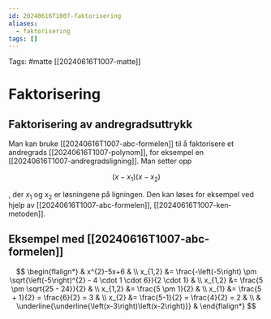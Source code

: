 ```yaml
---
id: 20240616T1007-faktorisering
aliases:
  - faktorisering
tags: []
---
```


Tags: #matte [[20240616T1007-matte]]

# Faktorisering

## Faktorisering av andregradsuttrykk

Man kan bruke [[20240616T1007-abc-formelen]] til å faktorisere et andregrads [[20240616T1007-polynom]], for eksempel en [[20240616T1007-andregradsligning]]. Man setter opp

$$
(x-x_{1})(x-x_{2})
$$

, der $x_{1}$ og $x_{2}$ er løsningene på ligningen. Den kan løses for eksempel ved hjelp av [[20240616T1007-abc-formelen]], [[20240616T1007-ken-metoden]].

## Eksempel med [[20240616T1007-abc-formelen]]

$$
\begin{flalign*}
	& x^{2}-5x+6 & \\
	x_{1,2} &= \frac{-\left(-5\right) \pm \sqrt{\left(-5\right)^{2} - 4 \cdot 1 \cdot 6}}{2 \cdot 1} & \\
	x_{1,2} &= \frac{5 \pm \sqrt{25 - 24}}{2} & \\
	x_{1,2} &= \frac{5 \pm 1}{2} & \\
	x_{1} &= \frac{5 + 1}{2} = \frac{6}{2} = 3 & \\
	x_{2} &= \frac{5-1}{2} = \frac{4}{2} = 2 & \\
	& \underline{\underline{\left(x-3\right)\left(x-2\right)}} &
\end{flalign*}
$$
